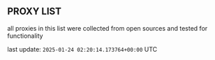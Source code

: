 ## PROXY LIST

all proxies in this list were collected from open sources and tested for functionality

last update: `2025-01-24 02:20:14.173764+00:00` UTC